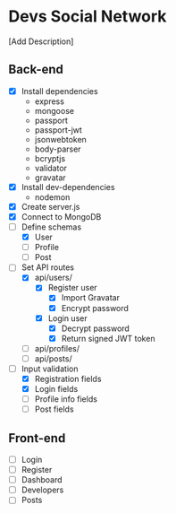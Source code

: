 # Devs Social Network

[Add Description]

## Back-end

* [x] Install dependencies
    * express
    * mongoose
    * passport
    * passport-jwt
    * jsonwebtoken
    * body-parser
    * bcryptjs
    * validator
    * gravatar
* [x] Install dev-dependencies
    * nodemon
* [x] Create server.js
* [x] Connect to MongoDB
* [ ] Define schemas
    * [x] User
    * [ ] Profile
    * [ ] Post
* [ ] Set API routes
    * [x] api/users/
        * [x] Register user
            * [x] Import Gravatar
            * [x] Encrypt password
        * [x] Login user
            * [x] Decrypt password
            * [x] Return signed JWT token
    * [ ] api/profiles/
    * [ ] api/posts/
* [ ] Input validation
    * [x] Registration fields
    * [x] Login fields
    * [ ] Profile info fields
    * [ ] Post fields

## Front-end

* [ ] Login
* [ ] Register
* [ ] Dashboard
* [ ] Developers
* [ ] Posts
